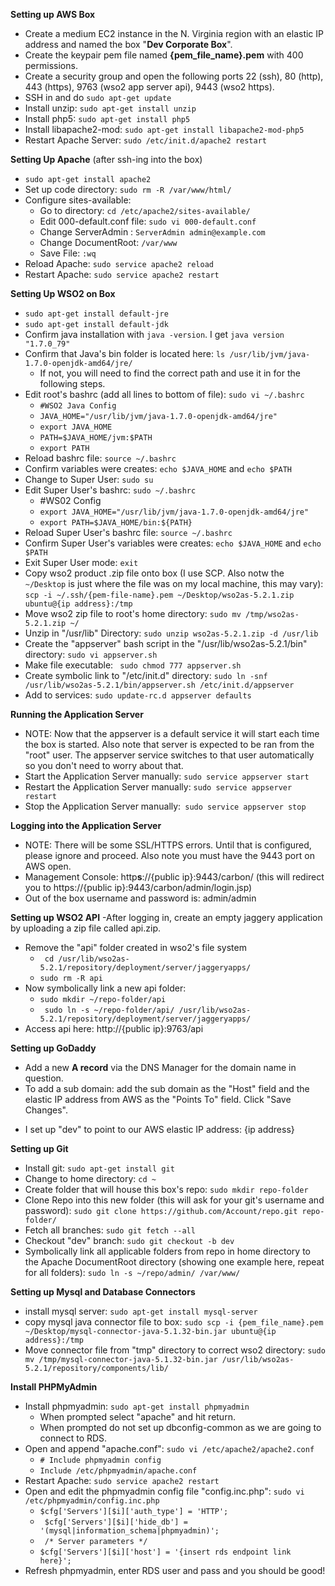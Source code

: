 **Setting up AWS Box**
- Create a medium EC2 instance in the N. Virginia region with an elastic IP address and named the box "**Dev Corporate Box**".
-  Create the keypair pem file named **{pem_file_name}.pem** with 400 permissions.
- Create a security group and open the following ports 22 (ssh), 80 (http), 443 (https), 9763 (wso2 app server api), 9443 (wso2 https).
- SSH in and do `sudo apt-get update`
- Install unzip: `sudo apt-get install unzip`
- Install php5: `sudo apt-get install php5`
- Install libapache2-mod: `sudo apt-get install libapache2-mod-php5`
- Restart Apache Server: `sudo /etc/init.d/apache2 restart`

**Setting Up Apache**
(after ssh-ing into the box)
- `sudo apt-get install apache2`
- Set up code directory: `sudo rm -R /var/www/html/`
- Configure sites-available:
   * Go to directory: `cd /etc/apache2/sites-available/`
  * Edit 000-default.conf file: `sudo vi 000-default.conf`
  * Change ServerAdmin : `ServerAdmin admin@example.com`
  * Change DocumentRoot: `/var/www`
  * Save File: `:wq`
- Reload Apache: `sudo service apache2 reload`
- Restart Apache: `sudo service apache2 restart`

**Setting Up WSO2 on Box**

- `sudo apt-get install default-jre`
- `sudo apt-get install default-jdk`
- Confirm java installation with `java -version`. I get `java version "1.7.0_79"`
- Confirm that Java's bin folder is located here: `ls /usr/lib/jvm/java-1.7.0-openjdk-amd64/jre/`
  * If not, you will need to find the correct path and use it in for the following steps.
- Edit root's bashrc (add all lines to bottom of file): `sudo vi ~/.bashrc`
  * `#WSO2 Java Config`
  * `JAVA_HOME="/usr/lib/jvm/java-1.7.0-openjdk-amd64/jre"`
  * `export JAVA_HOME`
  * `PATH=$JAVA_HOME/jvm:$PATH`
  * `export PATH`
- Reload bashrc file: `source ~/.bashrc`
- Confirm variables were creates: `echo $JAVA_HOME` and `echo $PATH`
- Change to Super User: `sudo su`
- Edit Super User's bashrc: `sudo ~/.bashrc`
  * #WS02 Config
  * `export JAVA_HOME="/usr/lib/jvm/java-1.7.0-openjdk-amd64/jre"`
  * `export PATH=$JAVA_HOME/bin:${PATH}`
- Reload Super User's bashrc file: `source ~/.bashrc`
- Confirm Super User's variables were creates: `echo $JAVA_HOME` and `echo $PATH`
- Exit Super User mode: `exit`
- Copy wso2 product .zip file onto box (I use SCP. Also notw the `~/Desktop` is just where the file was on my local machine, this may vary): `scp -i ~/.ssh/{pem-file-name}.pem ~/Desktop/wso2as-5.2.1.zip ubuntu@{ip address}:/tmp`
- Move wso2 zip file to root's home directory: `sudo mv /tmp/wso2as-5.2.1.zip ~/`
- Unzip in "/usr/lib" Directory: `sudo unzip wso2as-5.2.1.zip -d /usr/lib`
- Create the "appserver" bash script in the "/usr/lib/wso2as-5.2.1/bin" directory: `sudo vi appserver.sh`
- Make file executable: ` sudo chmod 777 appserver.sh`
- Create symbolic link to "/etc/init.d" directory: `sudo ln -snf /usr/lib/wso2as-5.2.1/bin/appserver.sh /etc/init.d/appserver`
- Add to services: `sudo update-rc.d appserver defaults`

**Running  the Application Server**
- NOTE: Now that the appserver is a default service it will start each time the box is started. Also note that server is expected to be ran from the "root" user. The appserver service switches to that user automatically so you don't need to worry about that.
- Start the Application Server manually: `sudo service appserver start`
- Restart the Application Server manually: `sudo service appserver restart`
- Stop the Application Server manually:` sudo service appserver stop`

**Logging into  the Application Server**
- NOTE: There will be some SSL/HTTPS errors. Until that is configured, please ignore and proceed. Also note you must have the 9443 port on AWS open.
- Management Console: http**s**://{public ip}:9443/carbon/ (this will redirect you to https://{public ip}:9443/carbon/admin/login.jsp)
- Out of the box username and password is: admin/admin

**Setting up WSO2 API**
-After logging in, create an empty jaggery application by uploading a zip file called api.zip.
- Remove the "api" folder created in wso2's file system
  * ` cd /usr/lib/wso2as-5.2.1/repository/deployment/server/jaggeryapps/`
  * `sudo rm -R api`
- Now symbolically link a new api folder:
  * `sudo mkdir ~/repo-folder/api`
  * ` sudo ln -s ~/repo-folder/api/ /usr/lib/wso2as-5.2.1/repository/deployment/server/jaggeryapps/`
- Access api here: http://{public ip}:9763/api

**Setting up GoDaddy**
- Add a new **A record** via the DNS Manager for the domain name in question.
- To add a sub domain: add the sub domain as the "Host" field and the elastic IP address from AWS as the "Points To" field. Click "Save Changes".
 * I set up "dev" to point to our AWS elastic IP address: {ip address}

**Setting up Git**
- Install git: `sudo apt-get install git`
- Change to home directory: `cd ~`
- Create folder that will house this box's repo: `sudo mkdir repo-folder`
- Clone Repo into this new folder (this will ask for your git's username and password): `sudo git clone https://github.com/Account/repo.git repo-folder/`
- Fetch all branches: `sudo git fetch --all`
- Checkout "dev" branch: `sudo git checkout -b dev`
- Symbolically link all applicable folders from repo in home directory to the Apache DocumentRoot directory (showing one example here, repeat for all folders): `sudo ln -s ~/repo/admin/ /var/www/`

**Setting up Mysql and Database Connectors**
- install mysql server: `sudo apt-get install mysql-server`
- copy mysql java connector file to box: `sudo scp -i {pem_file_name}.pem ~/Desktop/mysql-connector-java-5.1.32-bin.jar ubuntu@{ip address}:/tmp`
- Move connector file from "tmp" directory to correct wso2 directory: `sudo mv /tmp/mysql-connector-java-5.1.32-bin.jar /usr/lib/wso2as-5.2.1/repository/components/lib/`

**Install PHPMyAdmin**
- Install phpmyadmin: `sudo apt-get install phpmyadmin`
  * When prompted select "apache" and hit return.
  * When prompted do not set up dbconfig-common as we are going to connect to RDS.
- Open and append "apache.conf": `sudo vi /etc/apache2/apache2.conf`
  * `# Include phpmyadmin config`
  * `Include /etc/phpmyadmin/apache.conf`
- Restart Apache: `sudo service apache2 restart`
- Open and edit the phpmyadmin config file "config.inc.php": `sudo vi /etc/phpmyadmin/config.inc.php`
  * `$cfg['Servers'][$i]['auth_type'] = 'HTTP';`
  * ` $cfg['Servers'][$i]['hide_db'] = '(mysql|information_schema|phpmyadmin)';`
  * ` /* Server parameters */`
  * `$cfg['Servers'][$i]['host'] = '{insert rds endpoint link here}';`
 - Refresh phpmyadmin, enter RDS user and pass and you should be good!
